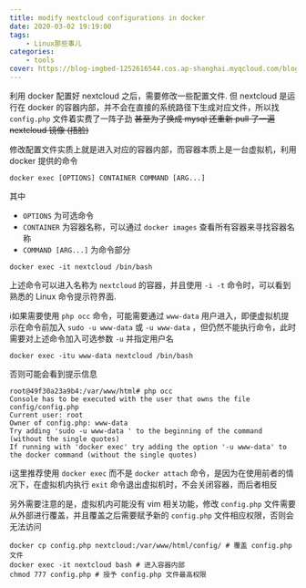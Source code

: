 ```yaml
---
title: modify nextcloud configurations in docker
date: 2020-03-02 19:19:00
tags:
	- Linux那些事儿
categories:
	- tools
cover: https://blog-imgbed-1252616544.cos.ap-shanghai.myqcloud.com/blog/modify%20nextcloud%20configurations%20in%20docker/Nextcloud.png
---
```


利用 docker 配置好 nextcloud 之后，需要修改一些配置文件. 但 nextcloud 是运行在 docker 的容器内部，并不会在直接的系统路径下生成对应文件，所以找 `config.php` 文件着实费了一阵子劲 ~~甚至为了换成 mysql 还重新 pull 了一遍 nextcloud 镜像 (捂脸)~~

修改配置文件实质上就是进入对应的容器内部，而容器本质上是一台虚拟机，利用 docker 提供的命令

```shell
docker exec [OPTIONS] CONTAINER COMMAND [ARG...]
```

其中

- `OPTIONS` 为可选命令
- `CONTAINER` 为容器名称，可以通过 `docker images` 查看所有容器来寻找容器名称
- `COMMAND [ARG...]` 为命令部分

```shell
docker exec -it nextcloud /bin/bash
```

上述命令可以进入名称为 `nextcloud` 的容器，并且使用 `-i -t` 命令时，可以看到熟悉的 Linux 命令提示符界面.  

:information_source:如果需要使用 `php occ` 命令，可能需要通过 `www-data` 用户进入，即便虚拟机提示在命令前加入 `sudo -u www-data` 或 `-u www-data` ，但仍然不能执行命令，此时需要对上述命令加入可选参数 `-u` 并指定用户名

```
docker exec -itu www-data nextcloud /bin/bash
```

否则可能会看到提示信息

```shell
root@49f30a23a9b4:/var/www/html# php occ 
Console has to be executed with the user that owns the file config/config.php
Current user: root
Owner of config.php: www-data
Try adding 'sudo -u www-data ' to the beginning of the command (without the single quotes)
If running with 'docker exec' try adding the option '-u www-data' to the docker command (without the single quotes)
```

:information_source: ​这里推荐使用 `docker exec` 而不是 `docker attach` 命令，是因为在使用前者的情况下，在虚拟机内执行 `exit` 命令退出虚拟机时，不会关闭容器，而后者相反

另外需要注意的是，虚拟机内可能没有 vim 相关功能，修改 `config.php` 文件需要从外部进行覆盖，并且覆盖之后需要赋予新的 `config.php` 文件相应权限，否则会无法访问

```shell
docker cp config.php nextcloud:/var/www/html/config/ # 覆盖 config.php 文件
docker exec -it nextcloud bash # 进入容器内部
chmod 777 config.php # 授予 config.php 文件最高权限
```

